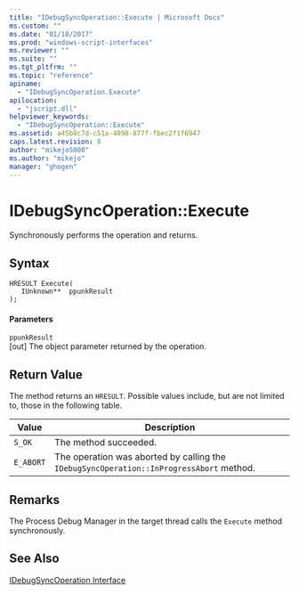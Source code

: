 ```yaml
---
title: "IDebugSyncOperation::Execute | Microsoft Docs"
ms.custom: ""
ms.date: "01/18/2017"
ms.prod: "windows-script-interfaces"
ms.reviewer: ""
ms.suite: ""
ms.tgt_pltfrm: ""
ms.topic: "reference"
apiname: 
  - "IDebugSyncOperation.Execute"
apilocation: 
  - "jscript.dll"
helpviewer_keywords: 
  - "IDebugSyncOperation::Execute"
ms.assetid: a45b8c7d-c51a-4098-877f-fbec2f1f6947
caps.latest.revision: 8
author: "mikejo5000"
ms.author: "mikejo"
manager: "ghogen"
---
```

# IDebugSyncOperation::Execute
Synchronously performs the operation and returns.  
  
## Syntax  
  
```  
HRESULT Execute(  
   IUnknown**  ppunkResult  
);  
```  
  
#### Parameters  
 `ppunkResult`  
 [out] The object parameter returned by the operation.  
  
## Return Value  
 The method returns an `HRESULT`. Possible values include, but are not limited to, those in the following table.  
  
|Value|Description|  
|-----------|-----------------|  
|`S_OK`|The method succeeded.|  
|`E_ABORT`|The operation was aborted by calling the `IDebugSyncOperation::InProgressAbort` method.|  
  
## Remarks  
 The Process Debug Manager in the target thread calls the `Execute` method synchronously.  
  
## See Also  
 [IDebugSyncOperation Interface](../../winscript/reference/idebugsyncoperation-interface.md)